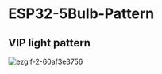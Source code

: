 # ESP32-5Bulb-Pattern

## VIP light pattern
 
![ezgif-2-60af3e3756](https://github.com/kavindus0/ESP32-5Bulb-Pattern/assets/126804361/1ced0f43-7cb4-41fa-abff-895ac4e68792)
